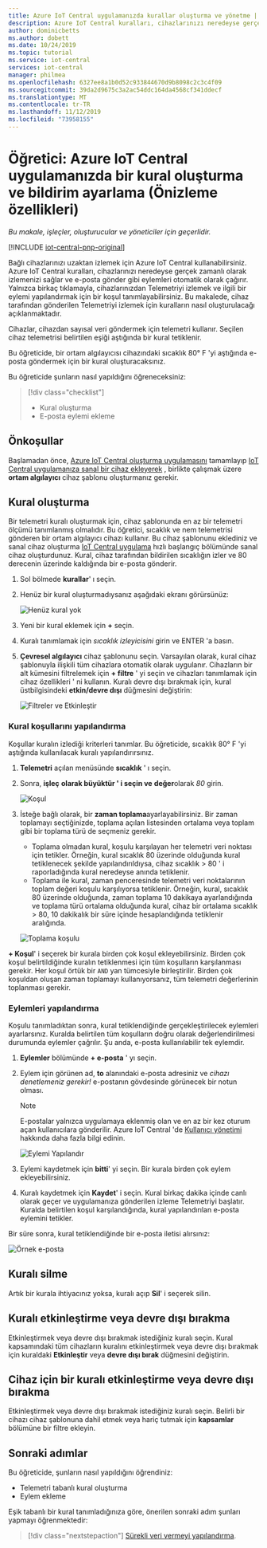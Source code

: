 ```yaml
---
title: Azure IoT Central uygulamanızda kurallar oluşturma ve yönetme | Microsoft Docs
description: Azure IoT Central kuralları, cihazlarınızı neredeyse gerçek zamanlı olarak izlemenizi ve kural tetiklendiğinde e-posta gönderme gibi eylemleri otomatik olarak çağırmayı sağlar.
author: dominicbetts
ms.author: dobett
ms.date: 10/24/2019
ms.topic: tutorial
ms.service: iot-central
services: iot-central
manager: philmea
ms.openlocfilehash: 6327ee8a1b0d52c933844670d9b8098c2c3c4f09
ms.sourcegitcommit: 39da2d9675c3a2ac54ddc164da4568cf341ddecf
ms.translationtype: MT
ms.contentlocale: tr-TR
ms.lasthandoff: 11/12/2019
ms.locfileid: "73958155"
---
```

# <a name="tutorial-create-a-rule-and-set-up-notifications-in-your-azure-iot-central-application-preview-features"></a>Öğretici: Azure IoT Central uygulamanızda bir kural oluşturma ve bildirim ayarlama (Önizleme özellikleri)

*Bu makale, işleçler, oluşturucular ve yöneticiler için geçerlidir.*

[!INCLUDE [iot-central-pnp-original](../../../includes/iot-central-pnp-original-note.md)]

Bağlı cihazlarınızı uzaktan izlemek için Azure IoT Central kullanabilirsiniz. Azure IoT Central kuralları, cihazlarınızı neredeyse gerçek zamanlı olarak izlemenizi sağlar ve e-posta gönder gibi eylemleri otomatik olarak çağırır. Yalnızca birkaç tıklamayla, cihazlarınızdan Telemetriyi izlemek ve ilgili bir eylemi yapılandırmak için bir koşul tanımlayabilirsiniz. Bu makalede, cihaz tarafından gönderilen Telemetriyi izlemek için kuralların nasıl oluşturulacağı açıklanmaktadır.

Cihazlar, cihazdan sayısal veri göndermek için telemetri kullanır. Seçilen cihaz telemetrisi belirtilen eşiği aştığında bir kural tetiklenir.

Bu öğreticide, bir ortam algılayıcısı cihazındaki sıcaklık 80&deg; F 'yi aştığında e-posta göndermek için bir kural oluşturacaksınız.

Bu öğreticide şunların nasıl yapıldığını öğreneceksiniz:

> [!div class="checklist"]
> * Kural oluşturma
> * E-posta eylemi ekleme

## <a name="prerequisites"></a>Önkoşullar

Başlamadan önce, [Azure IoT Central oluşturma uygulamasını](./quick-deploy-iot-central.md) tamamlayıp [IoT Central uygulamanıza sanal bir cihaz ekleyerek](./quick-create-pnp-device.md) , birlikte çalışmak üzere **ortam algılayıcı** cihaz şablonu oluşturmanız gerekir.

## <a name="create-a-rule"></a>Kural oluşturma

Bir telemetri kuralı oluşturmak için, cihaz şablonunda en az bir telemetri ölçümü tanımlanmış olmalıdır. Bu öğretici, sıcaklık ve nem telemetrisi gönderen bir ortam algılayıcı cihazı kullanır. Bu cihaz şablonunu eklediniz ve sanal cihaz oluşturma [IoT Central uygulama](./quick-create-pnp-device.md) hızlı başlangıç bölümünde sanal cihaz oluşturdunuz. Kural, cihaz tarafından bildirilen sıcaklığın izler ve 80 derecenin üzerinde kaldığında bir e-posta gönderir.

1. Sol bölmede **kurallar**' ı seçin.

1. Henüz bir kural oluşturmadıysanız aşağıdaki ekranı görürsünüz:

    ![Henüz kural yok](media/tutorial-create-telemetry-rules/rules-landing-page1.png)

1. Yeni bir kural eklemek için **+** seçin.

1. Kuralı tanımlamak için _sıcaklık izleyicisini_ girin ve ENTER 'a basın.

1. **Çevresel algılayıcı** cihaz şablonunu seçin. Varsayılan olarak, kural cihaz şablonuyla ilişkili tüm cihazlara otomatik olarak uygulanır. Cihazların bir alt kümesini filtrelemek için **+ filtre** ' yi seçin ve cihazları tanımlamak için cihaz özellikleri ' ni kullanın. Kuralı devre dışı bırakmak için, kural üstbilgisindeki **etkin/devre dışı** düğmesini değiştirin:

    ![Filtreler ve Etkinleştir](media/tutorial-create-telemetry-rules/device-filters.png)

### <a name="configure-the-rule-conditions"></a>Kural koşullarını yapılandırma

Koşullar kuralın izlediği kriterleri tanımlar. Bu öğreticide, sıcaklık 80&deg; F 'yi aştığında kullanılacak kuralı yapılandırırsınız.

1. **Telemetri** açılan menüsünde **sıcaklık** ' ı seçin.

1. Sonra, **işleç** **olarak büyüktür ' i seçin ve** **değer**olarak _80_ girin.

    ![Koşul](media/tutorial-create-telemetry-rules/condition-filled-out1.png)

1. İsteğe bağlı olarak, bir **zaman toplama**ayarlayabilirsiniz. Bir zaman toplamayı seçtiğinizde, toplama açılan listesinden ortalama veya toplam gibi bir toplama türü de seçmeniz gerekir.

    * Toplama olmadan kural, koşulu karşılayan her telemetri veri noktası için tetikler. Örneğin, kural sıcaklık 80 üzerinde olduğunda kural tetiklenecek şekilde yapılandırıldıysa, cihaz sıcaklık > 80 ' i raporladığında kural neredeyse anında tetiklenir.
    * Toplama ile kural, zaman penceresinde telemetri veri noktalarının toplam değeri koşulu karşılıyorsa tetiklenir. Örneğin, kural, sıcaklık 80 üzerinde olduğunda, zaman toplama 10 dakikaya ayarlandığında ve toplama türü ortalama olduğunda kural, cihaz bir ortalama sıcaklık > 80, 10 dakikalık bir süre içinde hesaplandığında tetiklenir aralığında.

     ![Toplama koşulu](media/tutorial-create-telemetry-rules/aggregate-condition-filled-out1.png)

**+ Koşul**' i seçerek bir kurala birden çok koşul ekleyebilirsiniz. Birden çok koşul belirtildiğinde kuralın tetiklenmesi için tüm koşulların karşılanması gerekir. Her koşul örtük bir `AND` yan tümcesiyle birleştirilir. Birden çok koşuldan oluşan zaman toplamayı kullanıyorsanız, tüm telemetri değerlerinin toplanması gerekir.

### <a name="configure-actions"></a>Eylemleri yapılandırma

Koşulu tanımladıktan sonra, kural tetiklendiğinde gerçekleştirilecek eylemleri ayarlarsınız. Kuralda belirtilen tüm koşulların doğru olarak değerlendirilmesi durumunda eylemler çağrılır. Şu anda, e-posta kullanılabilir tek eylemdir.

1. **Eylemler** bölümünde **+ e-posta** ' yı seçin.

1. Eylem için görünen ad, **to** alanındaki e-posta adresiniz ve _cihazı denetlemeniz gerekir!_ e-postanın gövdesinde görünecek bir notun olması.

    > [!NOTE]
    > E-postalar yalnızca uygulamaya eklenmiş olan ve en az bir kez oturum açan kullanıcılara gönderilir. Azure IoT Central 'de [Kullanıcı yönetimi](howto-administer.md) hakkında daha fazla bilgi edinin.

   ![Eylemi Yapılandır](media/tutorial-create-telemetry-rules/configure-action1.png)

1. Eylemi kaydetmek için **bitti**' yi seçin. Bir kurala birden çok eylem ekleyebilirsiniz.

1. Kuralı kaydetmek için **Kaydet**' i seçin. Kural birkaç dakika içinde canlı olarak geçer ve uygulamanıza gönderilen izleme Telemetriyi başlatır. Kuralda belirtilen koşul karşılandığında, kural yapılandırılan e-posta eylemini tetikler.

Bir süre sonra, kural tetiklendiğinde bir e-posta iletisi alırsınız:

![Örnek e-posta](media/tutorial-create-telemetry-rules/email.png)

## <a name="delete-a-rule"></a>Kuralı silme

Artık bir kurala ihtiyacınız yoksa, kuralı açıp **Sil**' i seçerek silin.

## <a name="enable-or-disable-a-rule"></a>Kuralı etkinleştirme veya devre dışı bırakma

Etkinleştirmek veya devre dışı bırakmak istediğiniz kuralı seçin. Kural kapsamındaki tüm cihazların kuralını etkinleştirmek veya devre dışı bırakmak için kuraldaki **Etkinleştir** veya **devre dışı bırak** düğmesini değiştirin.

## <a name="enable-or-disable-a-rule-for-a-device"></a>Cihaz için bir kuralı etkinleştirme veya devre dışı bırakma

Etkinleştirmek veya devre dışı bırakmak istediğiniz kuralı seçin. Belirli bir cihazı cihaz şablonuna dahil etmek veya hariç tutmak için **kapsamlar** bölümüne bir filtre ekleyin.

## <a name="next-steps"></a>Sonraki adımlar

Bu öğreticide, şunların nasıl yapıldığını öğrendiniz:

* Telemetri tabanlı kural oluşturma
* Eylem ekleme

Eşik tabanlı bir kural tanımladığınıza göre, önerilen sonraki adım şunları yapmayı öğrenmektedir:

> [!div class="nextstepaction"]
> [Sürekli veri vermeyi yapılandırma](./howto-export-data.md).

